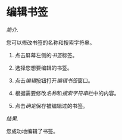 # 编辑书签

*简介*.

您可以修改书签的名称和搜索字符串。

1. 点击屏幕左侧的*书签*标签。

2. 选择您想要编辑的书签。

3. 点击*编辑*按钮打开*编辑书签*窗口。

4. 根据需要修改*名称*和*搜索字符串*栏中的内容。

5. 点击*确定*保存被编辑过的书签。

*结果*.

您成功地编辑了书签。
